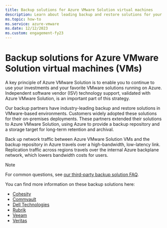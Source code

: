 ```yaml
---
title: Backup solutions for Azure VMware Solution virtual machines
description: Learn about leading backup and restore solutions for your Azure VMware Solution virtual machines.
ms.topic: how-to
ms.service: azure-vmware
ms.date: 12/12/2023
ms.custom: engagement-fy23
---
```


# Backup solutions for Azure VMware Solution virtual machines (VMs)

A key principle of Azure VMware Solution is to enable you to continue to use your investments and your favorite VMware solutions running on Azure. Independent software vendor (ISV) technology support, validated with Azure VMware Solution, is an important part of this strategy. 

Our backup partners have industry-leading backup and restore solutions in VMware-based environments. Customers widely adopted these solutions for their on-premises deployments. These partners extended their solutions to Azure VMware Solution, using Azure to provide a backup repository and a storage target for long-term retention and archival.

Back up network traffic between Azure VMware Solution VMs and the backup repository in Azure travels over a high-bandwidth, low-latency link. Replication traffic across regions travels over the internal Azure backplane network, which lowers bandwidth costs for users.

>[!NOTE]
>For common questions, see [our third-party backup solution FAQ](./faq.yml).

You can find more information on these backup solutions here:
- [Cohesity](https://www.cohesity.com/blogs/expanding-cohesitys-support-for-microsofts-ecosystem-azure-stack-and-azure-vmware-solution/)
- [Commvault](https://documentation.commvault.com/v11/essential/azure_vmware_solution.html)
- [Dell Technologies](https://www.delltechnologies.com/asset/en-us/products/data-protection/briefs-summaries/cyber-recovery-with-powerprotect-for-multi-cloud-solution-brief.pdf)
- [Rubrik](https://www.rubrik.com/en/products/cloud-data-management)
- [Veeam](https://www.veeam.com/kb4012)
- [Veritas](https://vrt.as/nb4avs)
